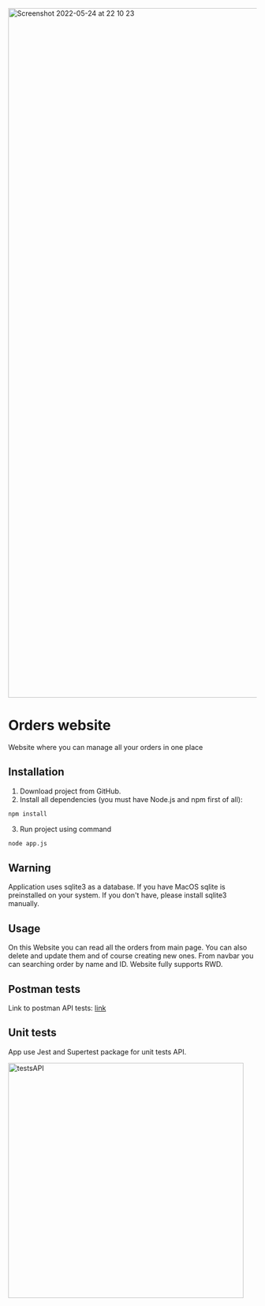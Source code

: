 <img width="1399" alt="Screenshot 2022-05-24 at 22 10 23" src="https://user-images.githubusercontent.com/63620671/170123434-a7aebb26-bb1f-4eda-81e3-0a469b434fd2.png">

# Orders website

Website where you can manage all your orders in one place

## Installation

1. Download project from GitHub.
2. Install all dependencies (you must have Node.js and npm first of all):

```zsh
npm install
```

3. Run project using command
```zsh
node app.js
```

## Warning

Application uses sqlite3 as a database. If you have MacOS sqlite is preinstalled on your system. If you don't have, please install sqlite3 manually.

## Usage

On this Website you can read all the orders from main page. You can also delete and update them and of course creating new ones. From navbar you can searching order by name and ID. Website fully supports RWD.

## Postman tests
Link to postman API tests: 
[link](https://documenter.getpostman.com/view/15325905/Uz59MyVT)

## Unit tests

App use Jest and Supertest package for unit tests API.

<img width="477" alt="testsAPI" src="https://user-images.githubusercontent.com/63620671/171045961-0ec082a1-957f-4c92-9940-fcc17c7ab4aa.png">

